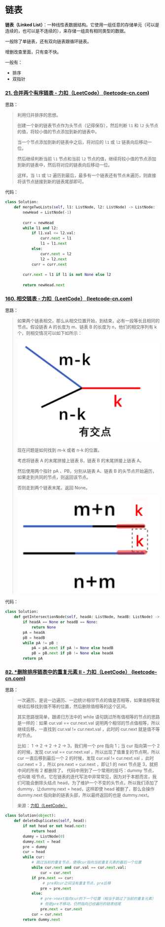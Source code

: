 # 链表

**链表（Linked List）**：一种线性表数据结构。它使用一组任意的存储单元（可以是连续的，也可以是不连续的），来存储一组具有相同类型的数据。

一般除了单链表，还有双向链表跟循环链表。

增删改查里面，只有查不快。

一般有：

- 排序
- 双指针

### [21. 合并两个有序链表 - 力扣（LeetCode） (leetcode-cn.com)](https://leetcode-cn.com/problems/merge-two-sorted-lists/)

思路：

> 利用归并排序的思想。
>
> 创建一个新的链表节点作为头节点（记得保存），然后判断 `l1` 和 `l2` 头节点的值，将较小值的节点添加到新的链表中。
>
> 当一个节点添加到新的链表中之后，将对应的 `l1` 或 `l2` 链表向后移动一位。
>
> 然后继续判断当前 `l1` 节点和当前 `l2` 节点的值，继续将较小值的节点添加到新的链表中，然后将对应的链表向后移动一位。
>
> 这样，当 `l1` 或 `l2` 遍历到最后，最多有一个链表还有节点未遍历，则直接将该节点链接到新的链表尾部即可。

代码：

```Python
class Solution:
    def mergeTwoLists(self, l1: ListNode, l2: ListNode) -> ListNode:
        newHead = ListNode(-1)

        curr = newHead
        while l1 and l2:
            if l1.val <= l2.val:
                curr.next = l1
                l1 = l1.next
            else:
                curr.next = l2
                l2 = l2.next
            curr = curr.next

        curr.next = l1 if l1 is not None else l2

        return newHead.next
```

### [160. 相交链表 - 力扣（LeetCode） (leetcode-cn.com)](https://leetcode-cn.com/problems/intersection-of-two-linked-lists/)

思路：

> 如果两个链表相交，那么从相交位置开始，到结束，必有一段等长且相同的节点。假设链表 A 的长度为 m、链表 B 的长度为 n，他们的相交序列有 k 个，则相交情况可以如下如所示：
>
> ![img](pics/20210401113538-16450969623952.png)
>
> 现在问题是如何找到 m-k 或者 n-k 的位置。
>
> 考虑将链表 A 的末尾拼接上链表 B，链表 B 的末尾拼接上链表 A。
>
> 然后使用两个指针 pA 、PB，分别从链表 A、链表 B 的头节点开始遍历，如果走到共同的节点，则返回该节点。
>
> 否则走到两个链表末尾，返回 None。
>
> ![image-20210401114058127](pics/20210401114100.png)

代码：

```Python
class Solution:
    def getIntersectionNode(self, headA: ListNode, headB: ListNode) -> ListNode:
        if headA == None or headB == None:
            return None
        pA = headA
        pB = headB
        while pA != pB :
            pA = pA.next if pA != None else headB
            pB = pB.next if pB != None else headA
        return pA
```

### [82. *删除排序链表中的重复元素 II - 力扣（LeetCode） (leetcode-cn.com)](https://leetcode-cn.com/problems/remove-duplicates-from-sorted-list-ii/)

思路：

> 一次遍历，是说一边遍历、一边统计相邻节点的值是否相等，如果值相等就继续后移找到值不等的位置，然后删除值相等的这个区间。
>
> 其实思路很简单，跟递归方法中的 while 语句跳过所有值相等的节点的思路是一样的：如果 cur.val == cur.next.val  说明两个相邻的节点值相等，所以继续后移，一直找到 cur.val != cur.next.val  ，此时的 cur.next  就是值不等的节点。
>
> 比如： 1 -> 2 -> 2 -> 2 -> 3，我们用一个 pre 指向 1；当 cur 指向第一个 2 的时候，发现 cur.val == cur.next.val  ，所以出现了值重复的节点啊，所以 cur 一直后移到最后一个 2 的时候，发现 cur.val != cur.next.val  ，此时 cur.next = 3 ，所以 pre.next = cur.next ，即让1 的 next 节点是 3，就把中间的所有 2 都删除了。
> 代码中用到了一个常用的技巧：dummy 节点，也叫做 哑节点。它在链表的迭代写法中非常常见，因为对于本题而言，我们可能会删除头结点 head，为了维护一个不变的头节点，所以我们添加了 dummy，让dummy.next = head，这样即使 head 被删了，那么会操作 dummy.next 指向新的链表头部，所以最终返回的也是 dummy.next。
>
> 来源：[力扣（LeetCode）](leetcode-cn.com/problems/remove-duplicates-from-sorted-list-ii/solution/fu-xue-ming-zhu-di-gui-die-dai-yi-pian-t-wy0h)

```python
class Solution(object):
    def deleteDuplicates(self, head):
        if not head or not head.next:
            return head
        dummy = ListNode(0)
        dummy.next = head
        pre = dummy
        cur = head
        while cur:
            # 跳过当前的重复节点，使得cur指向当前重复元素的最后一个位置
            while cur.next and cur.val == cur.next.val:
                cur = cur.next
            if pre.next == cur:
                 # pre和cur之间没有重复节点，pre后移
                pre = pre.next
            else:
                # pre->next指向cur的下一个位置（相当于跳过了当前的重复元素）
                # 但是pre不移动，仍然指向已经遍历的链表结尾
                pre.next = cur.next
            cur = cur.next
        return dummy.next
```


